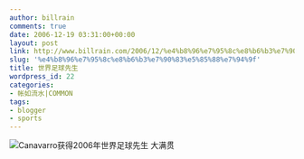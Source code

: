 ```yaml
---
author: billrain
comments: true
date: 2006-12-19 03:31:00+00:00
layout: post
link: http://www.billrain.com/2006/12/%e4%b8%96%e7%95%8c%e8%b6%b3%e7%90%83%e5%85%88%e7%94%9f/
slug: '%e4%b8%96%e7%95%8c%e8%b6%b3%e7%90%83%e5%85%88%e7%94%9f'
title: 世界足球先生
wordpress_id: 22
categories:
- 帐如流水|COMMON
tags:
- blogger
- sports
---
```


[![](http://bp0.blogger.com/_lAHIYwHGO4A/RYddVfVWZgI/AAAAAAAAAC8/cRYns6RZT6Q/s320/U334P6T12D2650655F44DT20061219061028.jpg)](http://bp0.blogger.com/_lAHIYwHGO4A/RYddVfVWZgI/AAAAAAAAAC8/cRYns6RZT6Q/s1600-h/U334P6T12D2650655F44DT20061219061028.jpg)Canavarro获得2006年世界足球先生
大满贯
